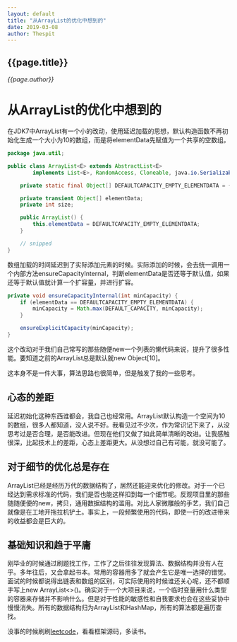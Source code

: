 ```yaml
---
layout: default
title: "从ArrayList的优化中想到的"
date: 2019-03-08
author: Thespit
---
```

<h2>{{page.title}}</h2>

_{{page.author}}_

# 从ArrayList的优化中想到的

在JDK7中ArrayList有一个小的改动，使用延迟加载的思想，默认构造函数不再初始化生成一个大小为10的数组，而是将elementData先赋值为一个共享的空数组。

```java
package java.util;

public class ArrayList<E> extends AbstractList<E>
        implements List<E>, RandomAccess, Cloneable, java.io.Serializable {

    private static final Object[] DEFAULTCAPACITY_EMPTY_ELEMENTDATA = {};

    private transient Object[] elementData;
    private int size;

    public ArrayList() {
        this.elementData = DEFAULTCAPACITY_EMPTY_ELEMENTDATA;
    }

    // snipped
}
```
数组加载的时间延迟到了实际添加元素的时候。实际添加的时候，会去统一调用一个内部方法ensureCapacityInternal，判断elementData是否还等于默认值，如果还等于默认值就计算一个扩容量，并进行扩容。

```java
private void ensureCapacityInternal(int minCapacity) {
    if (elementData == DEFAULTCAPACITY_EMPTY_ELEMENTDATA) {
        minCapacity = Math.max(DEFAULT_CAPACITY, minCapacity);
    }

    ensureExplicitCapacity(minCapacity);
}
```

这个改动对于我们自己常写的那些随便new一个列表的懒代码来说，提升了很多性能。要知道之前的ArrayList总是默认就new Object[10]。

这本身不是一件大事，算法思路也很简单，但是触发了我的一些思考。

## 心态的差距

延迟初始化这种东西谁都会，我自己也经常用。ArrayList默认构造一个空间为10的数组，很多人都知道，没人说不好。我看见过不少次，作为常识记下来了，从没思考过是否合理，是否能改进。但现在他们又做了如此简单清晰的改进。让我感触很深，比起技术上的差距，心态上差距更大。从没想过自己有可能，就没可能了。

## 对于细节的优化总是存在

ArrayList已经是经历万代的数据结构了，居然还能迎来优化的修改。对于一个已经达到需求标准的代码，我们是否也能这样扣到每一个细节呢。反观项目里的那些随随便便的new，拷贝，通用数据结构的滥用。对比人家微雕般的手艺，我们自己就像是在工地开拖拉机铲土。事实上，一段频繁使用的代码，即使一行的改进带来的收益都会是巨大的。

## 基础知识和趋于平庸

刚毕业的时候通过刷题找工作，工作了之后往往发现算法、数据结构并没有人在乎。多年往后，又会拿起书本。常用的容器用多了就会产生它是唯一选择的错觉。面试的时候都说得出链表和数组的区别，可实际使用的时候谁还关心呢，还不都顺手写上new ArrayList<>()。确实对于一个大项目来说，一个临时变量用什么类型的容器来存储并不影响什么。但是对于性能的敏感性和自我要求也会在这些妥协中慢慢消失。所有的数据结构归为ArrayList和HashMap，所有的算法都是遍历查找。

没事的时候刷刷[leetcode](https://leetcode.com/problemset/all/)，看看框架源码，多读书。